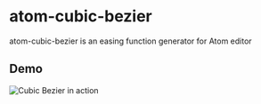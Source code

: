 atom-cubic-bezier
=================

atom-cubic-bezier  is an easing function generator for Atom editor 

## Demo

![Cubic Bezier in action](https://rawgit.com/senthilporunan/atom-cubic-bezier/master/resources/output.gif)
